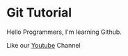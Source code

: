 # Git Tutorial

Hello Programmers, I'm learning Github. 

Like our [Youtube](https://www.youtube.com/channel/UCd4d9uvYDRgYll5vH7CD6Zg) Channel
